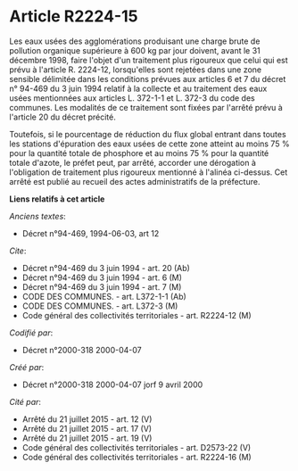 # Article R2224-15

Les eaux usées des agglomérations produisant une charge brute de pollution organique supérieure à 600 kg par jour doivent,
avant le 31 décembre 1998, faire l'objet d'un traitement plus rigoureux que celui qui est prévu à l'article R. 2224-12,
lorsqu'elles sont rejetées dans une zone sensible délimitée dans les conditions prévues aux articles 6 et 7 du décret n°
94-469 du 3 juin 1994 relatif à la collecte et au traitement des eaux usées mentionnées aux articles L. 372-1-1 et L. 372-3
du code des communes. Les modalités de ce traitement sont fixées par l'arrêté prévu à l'article 20 du décret précité.

Toutefois, si le pourcentage de réduction du flux global entrant dans toutes les stations d'épuration des eaux usées de cette
zone atteint au moins 75 % pour la quantité totale de phosphore et au moins 75 % pour la quantité totale d'azote, le préfet
peut, par arrêté, accorder une dérogation à l'obligation de traitement plus rigoureux mentionné à l'alinéa ci-dessus. Cet
arrêté est publié au recueil des actes administratifs de la préfecture.

**Liens relatifs à cet article**

_Anciens textes_:

  - Décret n°94-469, 1994-06-03, art 12

_Cite_:

  - Décret n°94-469 du 3 juin 1994 - art. 20 (Ab)
  - Décret n°94-469 du 3 juin 1994 - art. 6 (M)
  - Décret n°94-469 du 3 juin 1994 - art. 7 (M)
  - CODE DES COMMUNES. - art. L372-1-1 (Ab)
  - CODE DES COMMUNES. - art. L372-3 (M)
  - Code général des collectivités territoriales - art. R2224-12 (M)

_Codifié par_:

  - Décret n°2000-318 2000-04-07

_Créé par_:

  - Décret n°2000-318 2000-04-07 jorf 9 avril 2000

_Cité par_:

  - Arrêté du 21 juillet 2015 - art. 12 (V)
  - Arrêté du 21 juillet 2015 - art. 17 (V)
  - Arrêté du 21 juillet 2015 - art. 19 (V)
  - Code général des collectivités territoriales - art. D2573-22 (V)
  - Code général des collectivités territoriales - art. R2224-16 (M)
